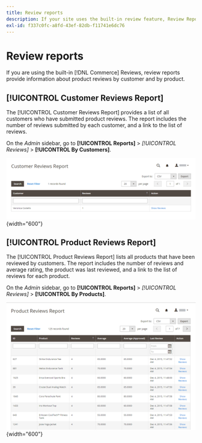 ```yaml
---
title: Review reports
description: If your site uses the built-in review feature, Review Reports provide information about product reviews by customer and by product.
exl-id: f337c0fc-a8fd-43ef-82db-f11741e6dc76
---
```

# Review reports

If you are using the built-in [!DNL Commerce] Reviews, review reports provide information about product reviews by customer and by product.

## [!UICONTROL Customer Reviews Report]

The [!UICONTROL Customer Reviews Report] provides a list of all customers who have submitted product reviews. The report includes the number of reviews submitted by each customer, and a link to the list of reviews.

On the _Admin_ sidebar, go to **[!UICONTROL Reports]** > _[!UICONTROL Reviews]_ > **[!UICONTROL By Customers]**.

![Review Report By Customers](./assets/customer-reviews.png){width="600"}

## [!UICONTROL Product Reviews Report]

The [!UICONTROL Product Reviews Report] lists all products that have been reviewed by customers. The report includes the number of reviews and average rating, the product was last reviewed, and a link to the list of reviews for each product.

On the _Admin_ sidebar, go to **[!UICONTROL Reports]** > _[!UICONTROL Reviews]_ > **[!UICONTROL By Products]**.

![Review Report by Product](./assets/product-reviews.png){width="600"}
